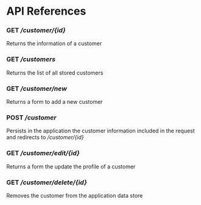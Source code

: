 # API References

### GET */customer/{id}*
Returns the information of a customer

### GET */customers*
Returns the list of all stored customers

### GET */customer/new*
Returns a form to add a new customer

### POST */customer*
Persists in the application the customer information included in the request and redirects to */customer/{id}*

### GET */customer/edit/{id}*
Returns a form the update the profile of a customer

### GET */customer/delete/{id}*
Removes the customer from the application data store


